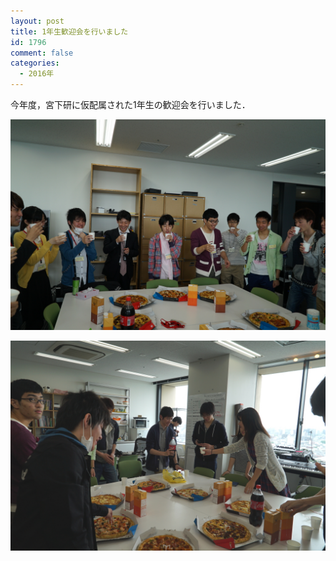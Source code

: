 ```yaml
---
layout: post
title: 1年生歓迎会を行いました
id: 1796
comment: false
categories:
  - 2016年
---
```


今年度，宮下研に仮配属された1年生の歓迎会を行いました．

![20160502](/wp-content/uploads/2016/05/20160502.jpg)

![20160502_2](/wp-content/uploads/2016/05/20160502_2.jpg)
